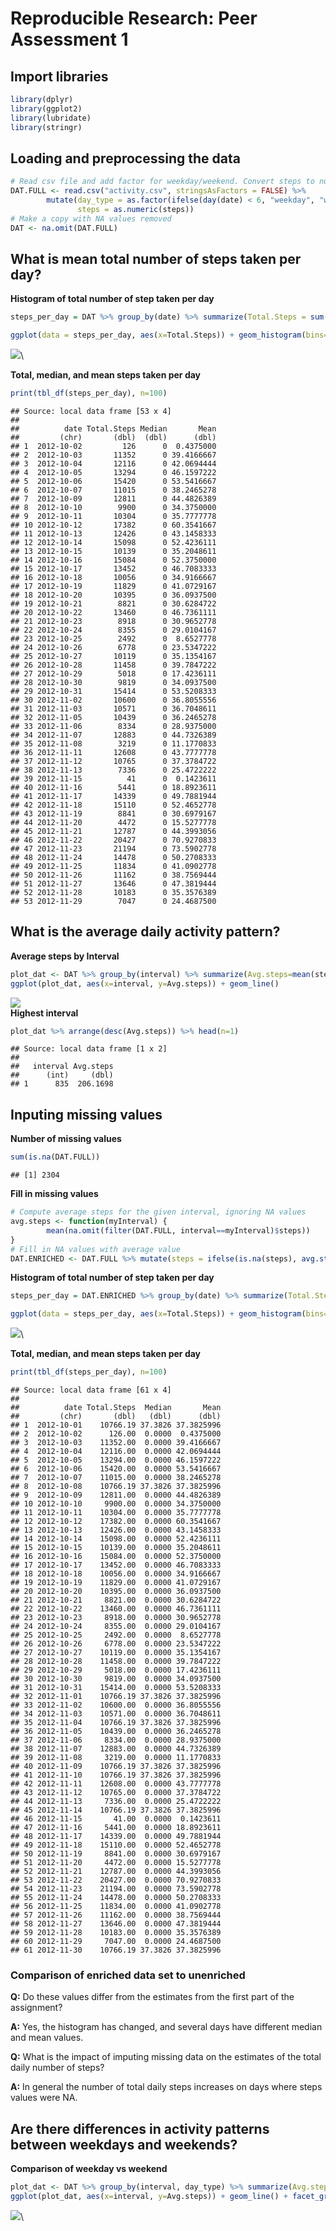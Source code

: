 # Reproducible Research: Peer Assessment 1

## Import libraries

```r
library(dplyr)
library(ggplot2)
library(lubridate)
library(stringr)
```

## Loading and preprocessing the data

```r
# Read csv file and add factor for weekday/weekend. Convert steps to numeric.
DAT.FULL <- read.csv("activity.csv", stringsAsFactors = FALSE) %>%
        mutate(day_type = as.factor(ifelse(day(date) < 6, "weekday", "weekend")),
               steps = as.numeric(steps))
# Make a copy with NA values removed
DAT <- na.omit(DAT.FULL)
```


## What is mean total number of steps taken per day?
**Histogram of total number of step taken per day**

```r
steps_per_day = DAT %>% group_by(date) %>% summarize(Total.Steps = sum(steps), Median=median(steps), Mean=mean(steps))

ggplot(data = steps_per_day, aes(x=Total.Steps)) + geom_histogram(bins=50) + scale_y_discrete("Number of Days")
```

![](PA1_template_files/figure-html/unnamed-chunk-3-1.png)\

**Total, median, and mean steps taken per day**

```r
print(tbl_df(steps_per_day), n=100)
```

```
## Source: local data frame [53 x 4]
## 
##          date Total.Steps Median       Mean
##         (chr)       (dbl)  (dbl)      (dbl)
## 1  2012-10-02         126      0  0.4375000
## 2  2012-10-03       11352      0 39.4166667
## 3  2012-10-04       12116      0 42.0694444
## 4  2012-10-05       13294      0 46.1597222
## 5  2012-10-06       15420      0 53.5416667
## 6  2012-10-07       11015      0 38.2465278
## 7  2012-10-09       12811      0 44.4826389
## 8  2012-10-10        9900      0 34.3750000
## 9  2012-10-11       10304      0 35.7777778
## 10 2012-10-12       17382      0 60.3541667
## 11 2012-10-13       12426      0 43.1458333
## 12 2012-10-14       15098      0 52.4236111
## 13 2012-10-15       10139      0 35.2048611
## 14 2012-10-16       15084      0 52.3750000
## 15 2012-10-17       13452      0 46.7083333
## 16 2012-10-18       10056      0 34.9166667
## 17 2012-10-19       11829      0 41.0729167
## 18 2012-10-20       10395      0 36.0937500
## 19 2012-10-21        8821      0 30.6284722
## 20 2012-10-22       13460      0 46.7361111
## 21 2012-10-23        8918      0 30.9652778
## 22 2012-10-24        8355      0 29.0104167
## 23 2012-10-25        2492      0  8.6527778
## 24 2012-10-26        6778      0 23.5347222
## 25 2012-10-27       10119      0 35.1354167
## 26 2012-10-28       11458      0 39.7847222
## 27 2012-10-29        5018      0 17.4236111
## 28 2012-10-30        9819      0 34.0937500
## 29 2012-10-31       15414      0 53.5208333
## 30 2012-11-02       10600      0 36.8055556
## 31 2012-11-03       10571      0 36.7048611
## 32 2012-11-05       10439      0 36.2465278
## 33 2012-11-06        8334      0 28.9375000
## 34 2012-11-07       12883      0 44.7326389
## 35 2012-11-08        3219      0 11.1770833
## 36 2012-11-11       12608      0 43.7777778
## 37 2012-11-12       10765      0 37.3784722
## 38 2012-11-13        7336      0 25.4722222
## 39 2012-11-15          41      0  0.1423611
## 40 2012-11-16        5441      0 18.8923611
## 41 2012-11-17       14339      0 49.7881944
## 42 2012-11-18       15110      0 52.4652778
## 43 2012-11-19        8841      0 30.6979167
## 44 2012-11-20        4472      0 15.5277778
## 45 2012-11-21       12787      0 44.3993056
## 46 2012-11-22       20427      0 70.9270833
## 47 2012-11-23       21194      0 73.5902778
## 48 2012-11-24       14478      0 50.2708333
## 49 2012-11-25       11834      0 41.0902778
## 50 2012-11-26       11162      0 38.7569444
## 51 2012-11-27       13646      0 47.3819444
## 52 2012-11-28       10183      0 35.3576389
## 53 2012-11-29        7047      0 24.4687500
```

## What is the average daily activity pattern?
**Average steps by Interval**

```r
plot_dat <- DAT %>% group_by(interval) %>% summarize(Avg.steps=mean(steps))
ggplot(plot_dat, aes(x=interval, y=Avg.steps)) + geom_line()
```

![](PA1_template_files/figure-html/unnamed-chunk-5-1.png)\
**Highest interval**

```r
plot_dat %>% arrange(desc(Avg.steps)) %>% head(n=1)
```

```
## Source: local data frame [1 x 2]
## 
##   interval Avg.steps
##      (int)     (dbl)
## 1      835  206.1698
```

## Inputing missing values
**Number of missing values**

```r
sum(is.na(DAT.FULL))
```

```
## [1] 2304
```

**Fill in missing values**

```r
# Compute average steps for the given interval, ignoring NA values
avg.steps <- function(myInterval) { 
        mean(na.omit(filter(DAT.FULL, interval==myInterval)$steps))
}
# Fill in NA values with average value
DAT.ENRICHED <- DAT.FULL %>% mutate(steps = ifelse(is.na(steps), avg.steps(interval), steps))
```

**Histogram of total number of step taken per day**

```r
steps_per_day = DAT.ENRICHED %>% group_by(date) %>% summarize(Total.Steps = sum(steps), Median=median(steps), Mean=mean(steps))

ggplot(data = steps_per_day, aes(x=Total.Steps)) + geom_histogram(bins=50) + scale_y_discrete("Number of Days")
```

![](PA1_template_files/figure-html/unnamed-chunk-9-1.png)\

**Total, median, and mean steps taken per day**

```r
print(tbl_df(steps_per_day), n=100)
```

```
## Source: local data frame [61 x 4]
## 
##          date Total.Steps  Median       Mean
##         (chr)       (dbl)   (dbl)      (dbl)
## 1  2012-10-01    10766.19 37.3826 37.3825996
## 2  2012-10-02      126.00  0.0000  0.4375000
## 3  2012-10-03    11352.00  0.0000 39.4166667
## 4  2012-10-04    12116.00  0.0000 42.0694444
## 5  2012-10-05    13294.00  0.0000 46.1597222
## 6  2012-10-06    15420.00  0.0000 53.5416667
## 7  2012-10-07    11015.00  0.0000 38.2465278
## 8  2012-10-08    10766.19 37.3826 37.3825996
## 9  2012-10-09    12811.00  0.0000 44.4826389
## 10 2012-10-10     9900.00  0.0000 34.3750000
## 11 2012-10-11    10304.00  0.0000 35.7777778
## 12 2012-10-12    17382.00  0.0000 60.3541667
## 13 2012-10-13    12426.00  0.0000 43.1458333
## 14 2012-10-14    15098.00  0.0000 52.4236111
## 15 2012-10-15    10139.00  0.0000 35.2048611
## 16 2012-10-16    15084.00  0.0000 52.3750000
## 17 2012-10-17    13452.00  0.0000 46.7083333
## 18 2012-10-18    10056.00  0.0000 34.9166667
## 19 2012-10-19    11829.00  0.0000 41.0729167
## 20 2012-10-20    10395.00  0.0000 36.0937500
## 21 2012-10-21     8821.00  0.0000 30.6284722
## 22 2012-10-22    13460.00  0.0000 46.7361111
## 23 2012-10-23     8918.00  0.0000 30.9652778
## 24 2012-10-24     8355.00  0.0000 29.0104167
## 25 2012-10-25     2492.00  0.0000  8.6527778
## 26 2012-10-26     6778.00  0.0000 23.5347222
## 27 2012-10-27    10119.00  0.0000 35.1354167
## 28 2012-10-28    11458.00  0.0000 39.7847222
## 29 2012-10-29     5018.00  0.0000 17.4236111
## 30 2012-10-30     9819.00  0.0000 34.0937500
## 31 2012-10-31    15414.00  0.0000 53.5208333
## 32 2012-11-01    10766.19 37.3826 37.3825996
## 33 2012-11-02    10600.00  0.0000 36.8055556
## 34 2012-11-03    10571.00  0.0000 36.7048611
## 35 2012-11-04    10766.19 37.3826 37.3825996
## 36 2012-11-05    10439.00  0.0000 36.2465278
## 37 2012-11-06     8334.00  0.0000 28.9375000
## 38 2012-11-07    12883.00  0.0000 44.7326389
## 39 2012-11-08     3219.00  0.0000 11.1770833
## 40 2012-11-09    10766.19 37.3826 37.3825996
## 41 2012-11-10    10766.19 37.3826 37.3825996
## 42 2012-11-11    12608.00  0.0000 43.7777778
## 43 2012-11-12    10765.00  0.0000 37.3784722
## 44 2012-11-13     7336.00  0.0000 25.4722222
## 45 2012-11-14    10766.19 37.3826 37.3825996
## 46 2012-11-15       41.00  0.0000  0.1423611
## 47 2012-11-16     5441.00  0.0000 18.8923611
## 48 2012-11-17    14339.00  0.0000 49.7881944
## 49 2012-11-18    15110.00  0.0000 52.4652778
## 50 2012-11-19     8841.00  0.0000 30.6979167
## 51 2012-11-20     4472.00  0.0000 15.5277778
## 52 2012-11-21    12787.00  0.0000 44.3993056
## 53 2012-11-22    20427.00  0.0000 70.9270833
## 54 2012-11-23    21194.00  0.0000 73.5902778
## 55 2012-11-24    14478.00  0.0000 50.2708333
## 56 2012-11-25    11834.00  0.0000 41.0902778
## 57 2012-11-26    11162.00  0.0000 38.7569444
## 58 2012-11-27    13646.00  0.0000 47.3819444
## 59 2012-11-28    10183.00  0.0000 35.3576389
## 60 2012-11-29     7047.00  0.0000 24.4687500
## 61 2012-11-30    10766.19 37.3826 37.3825996
```

### Comparison of enriched data set to unenriched
**Q:** Do these values differ from the estimates from the first part of the assignment?

**A:** Yes, the histogram has changed, and several days have different median and mean values.

**Q:** What is the impact of imputing missing data on the estimates of the total daily number of steps?

**A:** In general the number of total daily steps increases on days where steps values were NA.

## Are there differences in activity patterns between weekdays and weekends?
**Comparison of weekday vs weekend**

```r
plot_dat <- DAT %>% group_by(interval, day_type) %>% summarize(Avg.steps=mean(steps))
ggplot(plot_dat, aes(x=interval, y=Avg.steps)) + geom_line() + facet_grid(day_type ~ .)
```

![](PA1_template_files/figure-html/unnamed-chunk-11-1.png)\
